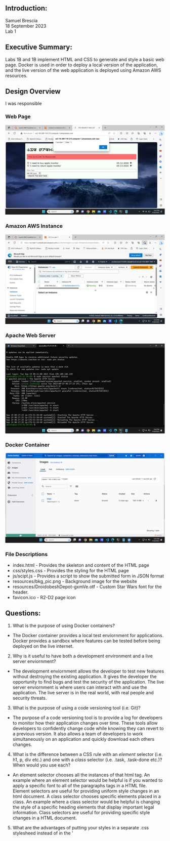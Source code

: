 
## Introduction:
Samuel Brescia  
18 September 2023  
Lab 1  

## Executive Summary:

Labs 1B and 1B implement HTML and CSS to generate and style a basic web page. Docker is used in order to deploy a local version of the application, and the live version of the web application is deployed using Amazon AWS resources. 

## Design Overview

I was responsible 

### Web Page
![Screenshot of the webpage ](/lab1/images/webpage.png)

### Amazon AWS Instance
![Screenshot of the Amazon AWS instance](/lab1/images/amazon.png)

### Apache Web Server
![Screenshot of current status of the apache2 web server](/lab1/images/apache.png)

### Docker Container
![Screenshot the Docker Desktop application](/lab1/images/docker.png)

### File Descriptions

* index.html - Provides the skeleton and content of the HTML page
* css/styles.css - Provides the styling for the HTML page
* js/scipt.js - Provides a script to show the submitted form in JSON format
* resources/bkg_pic.png - Background image for the website  
* resources/DroidobeshDepot-gxmVe.otf - Custom Star Wars font for the header.
* favicon.ico - R2-D2 page icon

## Questions:

1. What is the purpose of using Docker containers?

- The Docker container provides a local test enviornment for applications. Docker provides a sandbox where features can be tested before being deployed on the live internet. 

2. Why is it useful to have both a development environment and a live server enviornment?
 
- The development enviornment allows the developer to test new features without destroying the existing application. It gives the developer the opportunity to find bugs and test the security of the application. The live server enviornment is where users can interact with and use the application. The live server is in the real world, with real people and security threats.

3. What is the purpose of using a code versioning tool (i.e. Git)?

- The purpose of a code versioning tool is to provide a log for developers to monitor how their application changes over time. These tools allow developers to confidently change code while knowing they can revert to a previous version. It also allows a team of developers to work simultaneously on an application and quickly download each others changes. 

4. What is the difference between a CSS rule with an *element* selector (i.e. h1, p, div etc.) and one with a *class* selector (i.e. .task, .task-done etc.)? When would you use each?

- An element selector chooses all the instances of that html tag. An example where an element selector would be helpful is if you wanted to apply a specific font to all of the paragraphs tags in a HTML file. Element selectors are useful for providing uniform style changes in an html document. A class selector chooses specific elements placed in a class. An example where a class selector would be helpful is changing the style of a specific heading elements that display important legal information. Class selectors are useful for providing specific style changes in a HTML document.

5. What are the advantages of putting your styles in a separate .css stylesheed instead of in the '<style>' element of '<head'>?

- An advantage is that the style of the entire page can be instantly changed. Instead of having to edit all of the code in the html document a new style sheet can be attatched giving the site a whole new feel. A good example of this is the website CSS Zen Garden where the same HTML content is given a totally different look and feel because of the external style sheet.

6. How do web browsers choose which CSS to use for an HTML element whe the CSS rules contradict each other? What is the order of precedence for CSS rules?
 
- Web browsers follow a specificity hierarchy in determining which CSS rule to apply. The specificity hierarchy in order of most to least prevalent is: inline styles, IDs, classes, and elements. If there are two contradictory rules then the latest rule takes the precedence.

7. Why should you disable directory access for your server?
  
- Directory access needs to be disabled because sensitive user information can be found in log and database files. If a hacker was able to see the directory they could gain insights into how the web application acts that would allow them to deploy exploits against the system.

## Lessons Learned:

### Styling a Specific Condition in CSS

During lab 1B I ran into difficulties selecting specific HTML conditions. I wanted to color my checkbox orange after it was check done. I made several attempts to adjust the style but everything I tried did not work. After some research in w3schools, I realized that the provided code created a pseudo element for the checkbox when it was checked, and that I need to style the pseudo element. With this knowledge I was able to make the proper changes in the CSS.

### Syncing the Git Repository on the Live Server

Early on in Lab 1A I was confused why the live server was not reflecting the changes I was pushing to my git repository. I kept seeing the local changes on my docker container, but these changes were not mirrored on the live website. After reading the command list on git I realized that local versions of git repositories are asynchronous, and that I need to manually sync the changes onto the live server. After running the correct command I was able to view my changes on the live server. I realized that this asynchronous handling of data also help preserve a local backup copy of a previous iteration, and not erase another user's changes if they were working on the same files.

### Disabiling Directory Access on the Apache2 Web Server

Another problem that I ran into during Lab 1A was that I had difficulty disabiling the directory access. This was because I did not have my source folder specified in the setting file. This was a difficult bug to figure out, because I had all of the settings inputted correctly but the web server was not reflecting my changes. After browsing the help docs on apache I was able to discover that I needed to input the directory containing all my web files. After specifying this directory on the Amazon AWS server the directory view was successfully disabled. 

## Conclusions :

- Configure and run an Amazon AWS cloud server
- Install and configure a Docker container
- Install and configure an Apache2 web server
- Pass user entered data into a JSON string
- Create and design a web page
- Use a code repository tool to dynamically change source code

## References

- https://www.w3schools.com/css/css_specificity.asp
- https://www.csszengarden.com/
- https://www.w3schools.com/CSS/
- https://git-scm.com/docs/git
- https://httpd.apache.org/
